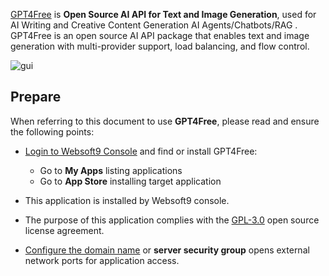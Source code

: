 [GPT4Free](https://github.com/xtekky/gpt4free) is **Open Source AI API for Text and Image Generation**, used for AI Writing and Creative Content Generation AI Agents/Chatbots/RAG . GPT4Free is an open source AI API package that enables text and image generation with multi-provider support, load balancing, and flow control.


![gui](https://libs.websoft9.com/Websoft9/DocsPicture/zh/g4f/g4f-gui-websoft9.png)


## Prepare

When referring to this document to use **GPT4Free**, please read and ensure the following points:

- [Login to Websoft9 Console](./login-console) and find or install GPT4Free:
  - Go to **My Apps** listing applications 
  - Go to **App Store** installing target application

- This application is installed by Websoft9 console.


- The purpose of this application complies with the [GPL-3.0](https://opensource.org/licenses/GPL-3.0) open source license agreement.


- [Configure the domain name](./domain-set) or **server security group** opens external network ports for application access.